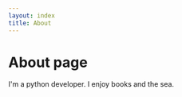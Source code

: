 ```yaml
---
layout: index
title: About
---
```

# About page


I'm a python developer. I enjoy books and the sea.